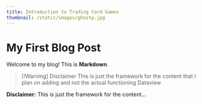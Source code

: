 ```yaml
---
title: Introduction to Trading Card Games
thumbnail: /static/images/ghostp.jpg
---
```

# My First Blog Post
Welcome to my blog! This is **Markdown**.

> [!Warning] Disclaimer
> This is just the framework for the content that I plan on adding and not the actual functioning Dataview

<div class="callout warning">
  <strong>Disclaimer:</strong> This is just the framework for the content...
</div>